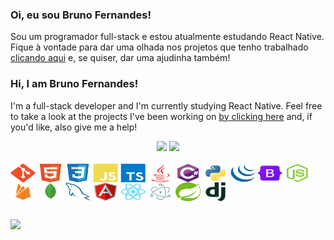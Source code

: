 ### Oi, eu sou Bruno Fernandes!

Sou um programador full-stack e estou atualmente estudando React Native. Fique à vontade para dar uma olhada nos projetos que tenho trabalhado <a href="https://github.com/Bruno-FCS?tab=repositories">clicando aqui</a> e, se quiser, dar uma ajudinha também!

### Hi, I am Bruno Fernandes!

I'm a full-stack developer and I'm currently studying React Native. Feel free to take a look at the projects I've been working on <a href="https://github.com/Bruno-FCS?tab=repositories">by clicking here</a> and, if you'd like, also give me a help!
<br>
<div align="center">
  <img height="170px" src="https://github-readme-stats.vercel.app/api?username=Bruno-FCS&show_icons=true&theme=dark&include_all_commits=true&count_private=true"/>
  <img height="170px" src="https://github-readme-stats.vercel.app/api/top-langs/?username=Bruno-FCS&layout=compact&langs_count=6&theme=dark"/>
</div>
<div style="display: inline_block"><br>
  <img align="center" alt="Git" height="30" width="40" src="https://raw.githubusercontent.com/devicons/devicon/master/icons/git/git-original.svg">
  <img align="center" alt="HTML" height="30" width="40" src="https://raw.githubusercontent.com/devicons/devicon/master/icons/html5/html5-original.svg">
  <img align="center" alt="CSS" height="30" width="40" src="https://raw.githubusercontent.com/devicons/devicon/master/icons/css3/css3-original.svg">
  <img align="center" alt="Js" height="30" width="40" src="https://raw.githubusercontent.com/devicons/devicon/master/icons/javascript/javascript-plain.svg">
  <img align="center" alt="Ts" height="30" width="40" src="https://raw.githubusercontent.com/devicons/devicon/master/icons/typescript/typescript-plain.svg">
  <img align="center" alt="Java" height="30" width="40" src="https://raw.githubusercontent.com/devicons/devicon/master/icons/java/java-plain.svg">
  <img align="center" alt="CSharp" height="30" width="40" src="https://raw.githubusercontent.com/devicons/devicon/master/icons/csharp/csharp-original.svg">
  <img align="center" alt="Python" height="30" width="40" src="https://raw.githubusercontent.com/devicons/devicon/master/icons/python/python-original.svg">
  <img align="center" alt="Jquery" height="30" width="40" src="https://raw.githubusercontent.com/devicons/devicon/master/icons/jquery/jquery-original.svg">
  <img align="center" alt="Bootstrap" height="30" width="40" src="https://raw.githubusercontent.com/devicons/devicon/master/icons/bootstrap/bootstrap-original.svg">
  <img align="center" alt="Nodejs" height="30" width="40" src="https://raw.githubusercontent.com/devicons/devicon/master/icons/nodejs/nodejs-original.svg">
  <img align="center" alt="Firebase" height="30" width="40" src="https://raw.githubusercontent.com/devicons/devicon/master/icons/firebase/firebase-plain.svg">
  <img align="center" alt="Mongodb" height="30" width="40" src="https://raw.githubusercontent.com/devicons/devicon/master/icons/mongodb/mongodb-original.svg">
  <img align="center" alt="MySQL" height="30" width="40" src="https://raw.githubusercontent.com/devicons/devicon/master/icons/mysql/mysql-original.svg">
  <img align="center" alt="Angular" height="30" width="40" src="https://raw.githubusercontent.com/devicons/devicon/master/icons/angularjs/angularjs-original.svg">
  <img align="center" alt="React" height="30" width="40" src="https://raw.githubusercontent.com/devicons/devicon/master/icons/react/react-original.svg">
  <img align="center" alt="Electron" height="30" width="40" src="https://raw.githubusercontent.com/devicons/devicon/master/icons/electron/electron-original.svg">
  <img align="center" alt="Spring" height="30" width="40" src="https://raw.githubusercontent.com/devicons/devicon/master/icons/spring/spring-original.svg">
  <img align="center" alt="Django" height="30" width="40" src="https://raw.githubusercontent.com/devicons/devicon/master/icons/django/django-plain.svg">
</div>
  
  ##
 
<div> 
  <a href="https://www.linkedin.com/in/bruno-fernandes-a67792163/" target="_blank"><img src="https://img.shields.io/badge/-LinkedIn-%230077B5?style=for-the-badge&logo=linkedin&logoColor=white" target="_blank"></a> 
</div>
